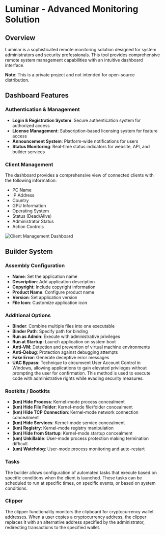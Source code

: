 # Luminar - Advanced Monitoring Solution

## Overview
Luminar is a sophisticated remote monitoring solution designed for system administrators and security professionals. This tool provides comprehensive remote system management capabilities with an intuitive dashboard interface.

**Note**: This is a private project and not intended for open-source distribution.

## Dashboard Features

### Authentication & Management
- **Login & Registration System**: Secure authentication system for authorized access
- **License Management**: Subscription-based licensing system for feature access
- **Announcement System**: Platform-wide notifications for users
- **Status Monitoring**: Real-time status indicators for website, API, and builder services

### Client Management
The dashboard provides a comprehensive view of connected clients with the following information:
- PC Name
- IP Address
- Country
- GPU Information
- Operating System
- Status (Dead/Alive)
- Administrator Status
- Action Controls

![Client Management Dashboard](images/client_dashboard.png)

## Builder System

### Assembly Configuration
- **Name**: Set the application name
- **Description**: Add application description
- **Copyright**: Include copyright information
- **Product Name**: Configure product name
- **Version**: Set application version
- **File Icon**: Customize application icon

### Additional Options
- **Binder**: Combine multiple files into one executable
- **Binder Path**: Specify path for binding
- **Run as Admin**: Execute with administrative privileges
- **Run at Startup**: Launch application on system boot
- **Anti-VM**: Detection and prevention of virtual machine environments
- **Anti-Debug**: Protection against debugging attempts
- **Fake Error**: Generate deceptive error messages
- **UAC Bypass**: Technique to circumvent User Account Control in Windows, allowing applications to gain elevated privileges without prompting the user for confirmation. This method is used to execute code with administrative rights while evading security measures.

### Rootkits / Bootkits
- **(km) Hide Process**: Kernel-mode process concealment
- **(km) Hide File Folder**: Kernel-mode file/folder concealment
- **(km) Hide TCP Connection**: Kernel-mode network connection concealment
- **(km) Hide Services**: Kernel-mode service concealment
- **(km) Registry**: Kernel-mode registry manipulation
- **(km) Hide from Startup**: Kernel-mode startup concealment
- **(um) Unkillable**: User-mode process protection making termination difficult
- **(um) Watchdog**: User-mode process monitoring and auto-restart

### Tasks
The builder allows configuration of automated tasks that execute based on specific conditions when the client is launched. These tasks can be scheduled to run at specific times, on specific events, or based on system conditions.

### Clipper
The clipper functionality monitors the clipboard for cryptocurrency wallet addresses. When a user copies a cryptocurrency address, the clipper replaces it with an alternative address specified by the administrator, redirecting transactions to the specified wallet.
